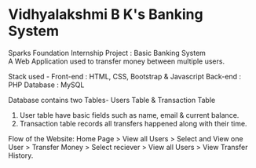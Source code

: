 # Vidhyalakshmi B K's Banking System

Sparks Foundation Internship Project : Basic Banking System  
A Web Application used to transfer money between multiple users.

Stack used -
Front-end : HTML, CSS, Bootstrap & Javascript
Back-end : PHP
Database : MySQL

Database contains two Tables- Users Table & Transaction Table

1. User table have basic fields such as name, email & current balance.
2. Transaction table records all transfers happened along with their time.

Flow of the Website: Home Page > View all Users > Select and View one User > Transfer Money > Select reciever > View all Users > View Transfer History.

